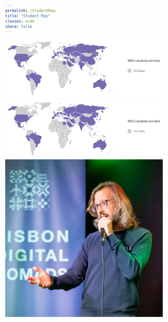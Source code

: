 ```yaml
---
permalink: /StudentMap/
title: "Student Map"
classes: wide
share: false
---
```

<img src="/assets/images/studentmap.jpg">
<img src="/assets/images/studentmap.png">
<img src="/assets/images/speaking.jpg">
